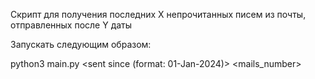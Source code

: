 Скрипт для получения последних X непрочитанных писем из почты, отправленных после Y даты

Запускать следующим образом:

python3 main.py <email> <password> <sent since (format: 01-Jan-2024)> <mails_number>
